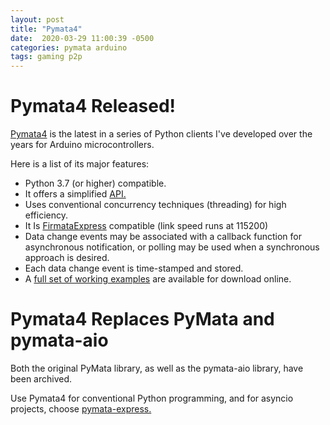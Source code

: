```yaml
---
layout: post
title: "Pymata4"
date:  2020-03-29 11:00:39 -0500
categories: pymata arduino
tags: gaming p2p
---
```


# Pymata4 Released!
[Pymata4](https://mryslab.github.io/pymata4/)
 is the latest in a series of Python clients I've developed over the years 
 for Arduino microcontrollers.

Here is a list of its major features:

* Python 3.7 (or higher) compatible.
* It offers a simplified [API.](http://htmlpreview.github.io/?https://github.com/MrYsLab/pymata4/blob/master/html/pymata4/index.html)
* Uses conventional concurrency techniques (threading) for high efficiency.
* It Is [FirmataExpress](https://github.com/MrYsLab/FirmataExpress) compatible (link speed runs at 115200)
* Data change events may be associated with a callback function for asynchronous 
notification, or polling may be used when a synchronous approach is desired.
* Each data change event is time-stamped and stored.
* A [full set of working examples](https://github.com/MrYsLab/pymata4/tree/master/examples)
 are available for download online.

# Pymata4 Replaces PyMata and pymata-aio
Both the original PyMata library, as well as the pymata-aio library, have been archived. 

Use Pymata4 for conventional Python programming, and for asyncio projects, 
choose 
[pymata-express.](https://mryslab.github.io/pymata-express/) 


 


